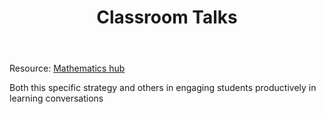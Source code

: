 ﻿---
backlinks:
- title: 'Teaching '
  url: /memex/sense/Teaching/teaching.html
tags: teaching
title: Classroom Talks
type: note
---
Resource: [Mathematics hub](https://www.mathematicshub.edu.au/plan-teach-and-assess/teaching/teaching-strategies/classroom-talks/)

Both this specific strategy and others in engaging students productively in learning conversations